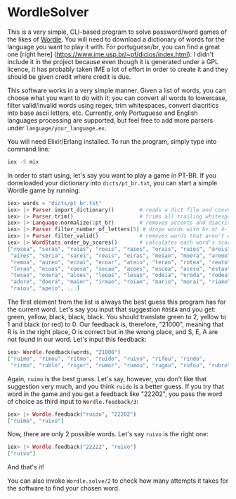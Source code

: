 # WordleSolver

This is a very simple, CLI-based program to solve password/word games of the likes of 
[Wordle](https://www.powerlanguage.co.uk/wordle/). You will need to download a dictionary of words
for the language you want to play it with. For portuguese/br, you can find a great one [right here]
(https://www.ime.usp.br/~pf/dicios/index.html). I didn't include it in the project because even
though it is generated under a GPL licence, it has probably taken IME a lot of effort in order to
create it and they should be given credit where credit is due.

This software works in a very simple manner. Given a list of words, you can choose what you want
to do with it: you can convert all words to lowercase, filter valid/invalid words using regex, trim
whitespaces, convert diacritics into base ascii letters, etc. Currently, only Portuguese and English
languages processing are supported, but feel free to add more parsers under 
`language/your_language.ex`.

You will need Elixir/Erlang installed. To run the program, simply type into command line:

```bash
iex -S mix
```

In order to start using, let's say you want to play a game in PT-BR. If you donwloaded your
dictionary into `dicts/pt_br.txt`, you can start a simple Wordle game by running:

```elixir
iex> words = "dicts/pt_br.txt"
iex> |> Parser.import_dictionary()        # reads a dict file and converts it into a list of strings
iex> |> Parser.trim()                     # trims all trailing whitespace
iex> |> Language.normalize(:pt_br)        # removes accents and diacritics
iex> |> Parser.filter_number_of_letters(5) # drops words with 6+ or 4- letters
iex> |> Parser.filter_valid()             # removes words that aren't exclusively lowcase a-z
iex> |> WordStats.order_by_scores()       # calculates each word's score based on how many good letters it has and then sorts in desc score order
["rosea", "serao", "roias", "roais", "raios", "orais", "raies", "areis",
 "aires", "seria", "sarei", "reais", "eiras", "meiao", "moera", "aremo",
 "remoa", "aureo", "ecoai", "ecoar", "ateio", "terao", "rotea", "reato",
 "lerao", "ecoas", "coesa", "secao", "acoes", "escoa", "aceso", "estao",
 "tesao", "onera", "aloes", "leoas", "lesao", "odeia", "eroda", "rodea",
 "adore", "doera", "maior", "irmao", "roiam", "mario", "morai", "riamo",
 "raiou", "apeio", ...]
```

The first element from the list is always the best guess this program has for the current word.
Let's say you input that suggestion `ROSEA` and you get: green, yellow, black, black,
black. You should translate green to 2, yellow to 1 and black (or red) to 0. Our feedback is,
therefore, "21000", meaning that R is in the right place, O is correct but in the wrong place, and
S, E, A are not found in our word. Let's input this feedback:

```elixir
iex> Wordle.feedback(words, "21000")
["ruimo", "rimou", "ritmo", "ruido", "ruivo", "rifou", "rindo",
 "rirmo", "rublo", "rigor", "rumor", "rumou", "rugou", "rufou", "rubro"]
```

Again, `ruimo` is the best guess. Let's say, however, you don't like that suggestion very much, and
you think `ruido` is a better guess. If you try that word in the game and you get a feedback like
"22202", you pass the word of choice as third input to `Wordle.feedback/3`:

```elixir
iex> |> Wordle.feedback("ruido", "22202")
["ruimo", "ruivo"]
```
Now, there are only 2 possible words. Let's say `ruivo` is the right one:

```elixir
iex> |> Wordle.feedback("22222", "ruivo")
["ruivo"]
```

And that's it!

You can also invoke `Wordle.solve/2` to check how many attempts it takes for the software to find
your chosen word.
